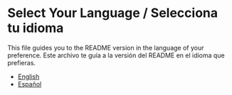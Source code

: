# Select Your Language / Selecciona tu idioma

This file guides you to the README version in the language of your preference.
Este archivo te guía a la versión del README en el idioma que prefieras.

- [English](README.en.md)
- [Español](README.es.md)
